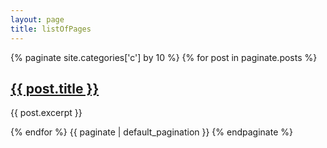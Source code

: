 ```yaml
---
layout: page
title: listOfPages
---
```


{% paginate site.categories['c'] by 10 %}
  {% for post in paginate.posts %}
    <h2><a href="{{ post.url | absolute_url }}">{{ post.title }}</a></h2>
    <p>{{ post.excerpt }}</p>
  {% endfor %}
  {{ paginate | default_pagination }}
{% endpaginate %}
